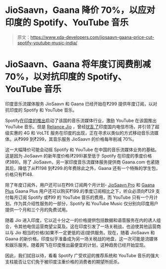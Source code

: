 # JioSaavn，Gaana 降价 70%，以应对印度的 Spotify、YouTube 音乐

> 原文：<https://www.xda-developers.com/jiosaavn-gaana-price-cut-spotify-youtube-music-india/>

# JioSaavn、Gaana 将年度订阅费削减 70%，以对抗印度的 Spotify、YouTube 音乐

印度音乐流媒体服务 JioSaavn 和 Gaana 已经开始在₹299 提供年度订阅，以对抗印度的 Spotify 和 YouTube 音乐。

Spotify[在印度的推出](https://www.xda-developers.com/spotify-music-streaming-india/)启动了该国的音乐流媒体行业，激励 YouTube 在该国推出 YouTube 音乐。但是 [Reliance Jio](https://www.xda-developers.com/reliance-jio-tops-4g-availability-india-airtel-fastest-2018/) ，曾经[扰乱了](https://www.xda-developers.com/reliance-jio-india-2018-predictions/)印度国内电信市场，并引领了超级实惠的 4G 和 VoLTE 服务在印度的出现，正在寻求以类似的方式移动音乐流媒体。从₹999 到₹299，其音乐服务 JioSaavn 的价格每年削减 70%。

这一大幅降价可能会动摇 Spotify 和 YouTube 在中国的音乐流媒体业务的基础。这是因为 JioSaavn 的新年度价格(₹299)甚至低于 Spotify 在印度的季度价格(₹389)。除了 JioSaavn，另一家印度音乐流媒体服务提供商 Gaana.com 也紧随其后，降低了从₹1198 到₹299.的年费除此之外，Gaana 还有一个特殊的学生包，价格只有₹148.

除了年度订阅外，用户还可以在₹99.订阅两个月计划- [JioSaavn Pro](https://www.jiosaavn.com/pro/?_marker=0&sourceID=swH) 和 [Gaana Plus](https://gaana.com/subscribe/buy-gaana-plus) Gaana Plus 用户还可以购买₹199.的季度订阅相比之下，听众必须向₹129 支付每月订阅 Spotify 或₹99 的 YouTube 音乐的费用，而 YouTube 只有一个月计划。作为其介绍性服务的一部分，Spotify 和 YouTube Music 仅分别向印度用户提供一个月和三个月的免费试用。

随着 Jio 进入印度，它以近十分之一的价格提供包括数据和语音服务在内的诱人组合，令其他电信运营商望尘莫及。这在印度引发了一场关税战，也迫使其他运营商以与 Jio 相当的价格(如果不一定更低的话)提供服务。现在，随着 JioSaavn 和 Gaana 的新价格，印度似乎准备成为另一场关税战的地盘，这一次可能是流媒体和娱乐服务。随着网飞在印度推出最便宜的计划，这种趋势已经开始显现。

因此，我们拭目以待，看看 Spotify 广受欢迎的推荐系统和 YouTube 音乐的强大支柱能否让它们免于被印度注重价格的消费者的期望所扼杀。